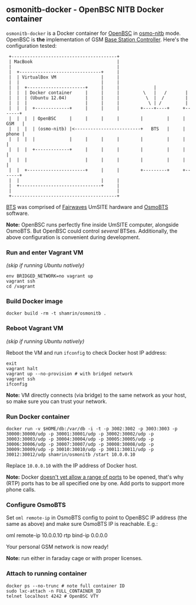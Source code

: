 ## osmonitb-docker - OpenBSC NITB Docker container

`osmonitb-docker` is a Docker container for [OpenBSC][0] in [osmo-nitb][4] mode. OpenBSC is **the** implementation of GSM [Base Station Controller][1]. Here's the configuration tested:

```
 +----------------------------------------+
 | MacBook                                |
 |                                        |
 |  +-------------------------------+     |
 |  | VirtualBox VM                 |     |
 |  |                               |     |
 |  |  +----------------------+     |     |             |
 |  |  | Docker container     |     |     |         \   |   /       |
 |  |  | (Ubuntu 12.04)       |     |     |          \  |  /        |
 |  |  |                      |     |     |           \ | /         |
 |  |  |  +-------------+     |     |     |        +----+----+     +-------+
 |  |  |  | OpenBSC     |     |     |     |        |         |     | GSM   |
 |  |  |  | (osmo-nitb) |<-------------------------+   BTS   |     | phone |
 |  |  |  |             |     |     |     |        |         |     |       |
 |  |  |  +-------------+     |     |     |        |         |     |       |
 |  |  |                      |     |     |        |         |     |       |
 |  |  +----------------------+     |     |        +---------+     +-------+
 |  |                               |     |
 |  +-------------------------------+     |
 |                                        |
 +----------------------------------------+
```

[BTS][2] was comprised of [Fairwaves][5] UmSITE hardware and [OsmoBTS][3] software.

**Note:** OpenBSC runs perfectly fine inside UmSITE computer, alongside OsmoBTS. But OpenBSC could control *several* BTSes. Additionally, the above configuration is convenient during development. 

[0]: http://openbsc.osmocom.org/trac/wiki/OpenBSC
[1]: https://en.wikipedia.org/wiki/Base_station_subsystem#Base_station_controller
[2]: https://en.wikipedia.org/wiki/Base_station_subsystem#Base_transceiver_station
[3]: http://openbsc.osmocom.org/trac/wiki/OsmoBTS
[4]: http://openbsc.osmocom.org/trac/wiki/osmo-nitb
[5]: http://fairwaves.ru/

### Run and enter Vagrant VM

*(skip if running Ubuntu natively)*

    env BRIDGED_NETWORK=no vagrant up
    vagrant ssh
    cd /vagrant

### Build Docker image

    docker build -rm -t shamrin/osmonitb .

### Reboot Vagrant VM

*(skip if running Ubuntu natively)*

Reboot the VM and run `ifconfig` to check Docker host IP address:

    exit
    vagrant halt
    vagrant up --no-provision # with bridged network
    vagrant ssh
    ifconfig

**Note:** VM directly connects (via bridge) to the same network as your host, so make sure you can trust your network.

### Run Docker container

    docker run -v $HOME/db:/var/db -i -t -p 3002:3002 -p 3003:3003 -p 30000:30000/udp -p 30001:30001/udp -p 30002:30002/udp -p 30003:30003/udp -p 30004:30004/udp -p 30005:30005/udp -p 30006:30006/udp -p 30007:30007/udp -p 30008:30008/udp -p 30009:30009/udp -p 30010:30010/udp -p 30011:30011/udp -p 30012:30012/udp shamrin/osmonitb /start 10.0.0.10

Replace `10.0.0.10` with the IP address of Docker host.

**Note:** Docker [doesn't yet allow a range of ports][6] to be opened, that's why (RTP) ports has to be all specified one by one. Add ports to support more phone calls.

[6]: https://github.com/dotcloud/docker/issues/1834

### Configure OsmoBTS

Set `oml remote-ip` in OsmoBTS config to point to OpenBSC IP address (the same as above) and make sure OsmoBTS IP is reachable. E.g.:

   oml remote-ip 10.0.0.10
   rtp bind-ip 0.0.0.0

Your personal GSM network is now ready!

**Note:** run either in faraday cage or with proper licenses.

### Attach to running container

    docker ps --no-trunc # note full container ID
    sudo lxc-attach -n FULL_CONTAINER_ID
    telnet localhost 4242 # OpenBSC VTY
